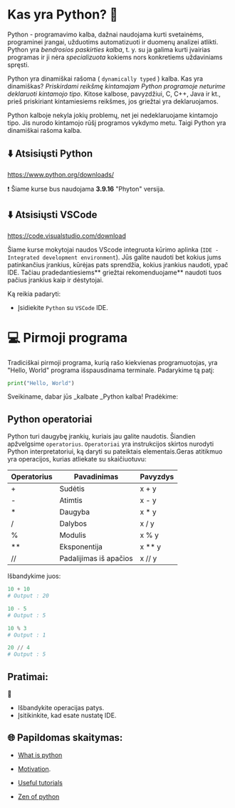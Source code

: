 # Kas yra Python? 🐍 

Python - programavimo kalba, dažnai naudojama kurti svetainėms, programinei įrangai, užduotims automatizuoti ir duomenų analizei atlikti. Python yra _bendrosios paskirties kalba_, t. y. su ja galima kurti įvairias programas ir ji nėra _specializuota_ kokiems nors konkretiems uždaviniams spręsti.

Python yra dinamiškai rašoma ( `dynamically typed` ) kalba. Kas yra dinamiškas? _Priskirdami reikšmę kintamajam Python programoje neturime deklaruoti kintamojo tipo_. Kitose kalbose, pavyzdžiui, C, C++, Java ir kt., prieš priskiriant kintamiesiems reikšmes, jos griežtai yra deklaruojamos.

Python kalboje nekyla jokių problemų, net jei nedeklaruojame kintamojo tipo. Jis nurodo kintamojo rūšį programos vykdymo metu. Taigi Python yra dinamiškai rašoma kalba.


## ⬇️ Atsisiųsti Python

https://www.python.org/downloads/

❗ Šiame kurse bus naudojama **3.9.16** "Phyton" versija. 

## ⬇️ Atsisiųsti VSCode

https://code.visualstudio.com/download

Šiame kurse mokytojai naudos VScode integruota kūrimo aplinka (`IDE - Integrated development environment`). Jūs galite naudoti bet kokius jums patinkančius įrankius, kūrėjas pats sprendžia, kokius įrankius naudoti, ypač IDE. Tačiau pradedantiesiems** griežtai rekomenduojame** naudoti tuos pačius įrankius kaip ir dėstytojai.

Ką reikia padaryti:
* Įsidiekite `Python` su `VSCode` IDE.


# 💻 Pirmoji programa

Tradiciškai pirmoji programa, kurią rašo kiekvienas programuotojas, yra "Hello, World" programa išspausdinama terminale. Padarykime tą patį:

```python
print("Hello, World")
```

Sveikiname, dabar jūs _kalbate _Python kalba! Pradėkime:

## Python operatoriai

Python turi daugybę įrankių, kuriais jau galite naudotis. Šiandien apžvelgsime `operatorius`.
`Operatoriai` yra instrukcijos skirtos nurodyti Python interpretatoriui, ką daryti su pateiktais elementais.Geras atitikmuo yra operacijos, kurias atliekate su skaičiuotuvu:

| Operatorius | Pavadinimas | Pavyzdys |
| ------------- | ------------- | ------------- |
| + | Sudėtis | x + y |
| - | Atimtis | x - y |
| * | Daugyba | x * y |
| / | Dalybos | x / y |
| % | Modulis | x % y |
| ** | Eksponentija | x ** y |
| // | Padalijimas iš apačios | x // y |

Išbandykime juos:

```python
10 + 10
# Output : 20
```

```python
10 - 5
# Output : 5
```

```python
10 % 3
# Output : 1
```


```python
20 // 4
# Output : 5
```

## Pratimai:
🧠 
* Išbandykite operacijas patys.
* Įsitikinkite, kad esate nustatę IDE.


## 🌐 Papildomas skaitymas:

* [What is python](https://www.python.org/doc/essays/blurb/)

* [Motivation](https://www.simplilearn.com/tutorials/python-tutorial/why-learn-python#:~:text=Python%20yra%20labai%20populiari,kaip%20pagrindinė%20programavimo%20kalba).

* [Useful tutorials](https://www.w3schools.com/python/python_intro.asp)

* [Zen of python](https://peps.python.org/pep-0020/)
